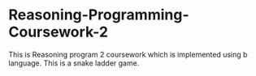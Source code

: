 # Reasoning-Programming-Coursework-2
This is Reasoning program 2 coursework which is implemented using b language. This is a snake ladder game.
